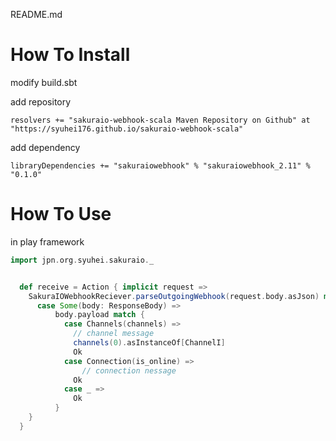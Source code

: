 README.md



# How To Install


modify build.sbt

add repository

```
resolvers += "sakuraio-webhook-scala Maven Repository on Github" at "https://syuhei176.github.io/sakuraio-webhook-scala"
```

add dependency


```
libraryDependencies += "sakuraiowebhook" % "sakuraiowebhook_2.11" % "0.1.0"
```


# How To Use

in play framework

```scala
import jpn.org.syuhei.sakuraio._


  def receive = Action { implicit request =>
    SakuraIOWebhookReciever.parseOutgoingWebhook(request.body.asJson) match {
      case Some(body: ResponseBody) =>
	      body.payload match {
	        case Channels(channels) =>
	          // channel message
	          channels(0).asInstanceOf[ChannelI]
	          Ok
	        case Connection(is_online) =>
	        	// connection nessage
	          Ok
	        case _ =>
	          Ok
	      }
    }
  }
 ```